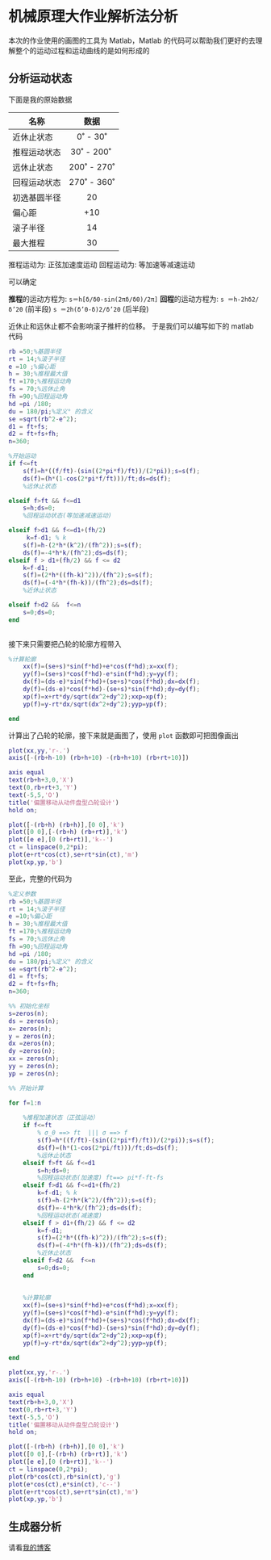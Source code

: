 
# 机械原理大作业解析法分析


本次的作业使用的画图的工具为 Matlab，Matlab 的代码可以帮助我们更好的去理解整个的运动过程和运动曲线的是如何形成的

## 分析运动状态

下面是我的原始数据

| 名称|数据|
| --- | :-: |
| 近休止状态 | 0˚ - 30˚ |
| 推程运动状态 | 30˚ - 200˚  |
| 远休止状态 | 200˚ - 270˚ |
| 回程运动状态 | 270˚ - 360˚ |
| 初选基圆半径 | 20 |
| 偏心距 | +10 |
| 滚子半径 | 14 |
| 最大推程 | 30 |


推程运动为: 正弦加速度运动
回程运动为: 等加速等减速运动

可以确定

**推程**的运动方程为:
`s＝h[δ/δ0-sin(2πδ/δ0)/2π]`
**回程**的运动方程为:
`s ＝h-2hδ2/δ’20` (前半段)
`s ＝2h(δ’0-δ)2/δ’20` (后半段)

近休止和远休止都不会影响滚子推杆的位移。
于是我们可以编写如下的 matlab 代码

```matlab
rb =50;%基圆半径
rt = 14;%滚子半径
e =10 ;%偏心距
h = 30;%推程最大值
ft =170;%推程运动角
fs = 70;%远休止角
fh =90;%回程运动角
hd =pi /180;
du = 180/pi;%定义° 的含义
se =sqrt(rb^2-e^2);
d1 = ft+fs;
d2 = ft+fs+fh;
n=360;

%开始运动
if f<=ft
    s(f)=h*((f/ft)-(sin((2*pi*f)/ft))/(2*pi));s=s(f);
    ds(f)=(h*(1-cos(2*pi*f/ft)))/ft;ds=ds(f);
    %远休止状态

elseif f>ft && f<=d1
    s=h;ds=0;
    %回程运动状态(等加速减速运动)

elseif f>d1 && f<=d1+(fh/2)
     k=f-d1; % k
    s(f)=h-(2*h*(k^2)/(fh^2));s=s(f);
    ds(f)=-4*h*k/(fh^2);ds=ds(f);
elseif f > d1+(fh/2) && f <= d2
    k=f-d1;
    s(f)=(2*h*((fh-k)^2))/(fh^2);s=s(f);
    ds(f)=(-4*h*(fh-k))/(fh^2);ds=ds(f);
    %近休止状态

elseif f>d2 &&  f<=n
    s=0;ds=0;
end
    
```

接下来只需要把凸轮的轮廓方程带入

```matlab
%计算轮廓
    xx(f)=(se+s)*sin(f*hd)+e*cos(f*hd);x=xx(f);
    yy(f)=(se+s)*cos(f*hd)-e*sin(f*hd);y=yy(f);
    dx(f)=(ds-e)*sin(f*hd)+(se+s)*cos(f*hd);dx=dx(f);
    dy(f)=(ds-e)*cos(f*hd)-(se+s)*sin(f*hd);dy=dy(f);
    xp(f)=x+rt*dy/sqrt(dx^2+dy^2);xxp=xp(f);
    yp(f)=y-rt*dx/sqrt(dx^2+dy^2);yyp=yp(f);

end
```

计算出了凸轮的轮廓，接下来就是画图了，使用 `plot` 函数即可把图像画出

```matlab
plot(xx,yy,'r-.')
axis([-(rb+h-10) (rb+h+10) -(rb+h+10) (rb+rt+10)])

axis equal
text(rb+h+3,0,'X')
text(0,rb+rt+3,'Y')
text(-5,5,'O')
title('偏置移动从动件盘型凸轮设计')
hold on;

plot([-(rb+h) (rb+h)],[0 0],'k')
plot([0 0],[-(rb+h) (rb+rt)],'k')
plot([e e],[0 (rb+rt)],'k--')
ct = linspace(0,2*pi);
plot(e+rt*cos(ct),se+rt*sin(ct),'m')
plot(xp,yp,'b')
```

至此，完整的代码为

```matlab
%定义参数
rb =50;%基圆半径
rt = 14;%滚子半径
e =10;%偏心距
h = 30;%推程最大值
ft =170;%推程运动角
fs = 70;%远休止角
fh =90;%回程运动角
hd =pi /180;
du = 180/pi;%定义° 的含义
se =sqrt(rb^2-e^2);
d1 = ft+fs;
d2 = ft+fs+fh;
n=360;

%% 初始化坐标
s=zeros(n);
ds = zeros(n);
x= zeros(n);
y = zeros(n);
dx =zeros(n);
dy =zeros(n);
xx = zeros(n);
yy = zeros(n);
yp = zeros(n);

%% 开始计算

for f=1:n
    
    %推程加速状态（正弦运动）
    if f<=ft
        % σ_0 ==> ft  ||| σ ==> f
        s(f)=h*((f/ft)-(sin((2*pi*f)/ft))/(2*pi));s=s(f);
        ds(f)=(h*(1-cos(2*pi/ft)))/ft;ds=ds(f);
        %远休止状态
    elseif f>ft && f<=d1
        s=h;ds=0;
        %回程运动状态(加速度) ft==> pi*f-ft-fs
    elseif f>d1 && f<=d1+(fh/2)
        k=f-d1; % k
        s(f)=h-(2*h*(k^2)/(fh^2));s=s(f);
        ds(f)=-4*h*k/(fh^2);ds=ds(f);
        %回程运动状态(减速度)
    elseif f > d1+(fh/2) && f <= d2
        k=f-d1;
        s(f)=(2*h*((fh-k)^2))/(fh^2);s=s(f);
        ds(f)=(-4*h*(fh-k))/(fh^2);ds=ds(f);
        %近休止状态
    elseif f>d2 &&  f<=n
        s=0;ds=0;
    end
    
    
    %计算轮廓
    xx(f)=(se+s)*sin(f*hd)+e*cos(f*hd);x=xx(f);
    yy(f)=(se+s)*cos(f*hd)-e*sin(f*hd);y=yy(f);
    dx(f)=(ds-e)*sin(f*hd)+(se+s)*cos(f*hd);dx=dx(f);
    dy(f)=(ds-e)*cos(f*hd)-(se+s)*sin(f*hd);dy=dy(f);
    xp(f)=x+rt*dy/sqrt(dx^2+dy^2);xxp=xp(f);
    yp(f)=y-rt*dx/sqrt(dx^2+dy^2);yyp=yp(f);
    
end

plot(xx,yy,'r-.')
axis([-(rb+h-10) (rb+h+10) -(rb+h+10) (rb+rt+10)])

axis equal
text(rb+h+3,0,'X')
text(0,rb+rt+3,'Y')
text(-5,5,'O')
title('偏置移动从动件盘型凸轮设计')
hold on;

plot([-(rb+h) (rb+h)],[0 0],'k')
plot([0 0],[-(rb+h) (rb+rt)],'k')
plot([e e],[0 (rb+rt)],'k--')
ct = linspace(0,2*pi);
plot(rb*cos(ct),rb*sin(ct),'g')
plot(e*cos(ct),e*sin(ct),'c--')
plot(e+rt*cos(ct),se+rt*sin(ct),'m')
plot(xp,yp,'b')
```
## 生成器分析

请看[我的博客](https://0w0.tn)
